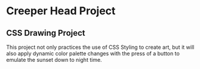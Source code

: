 # Creeper Head Project

## CSS Drawing Project

This project not only practices the use of CSS Styling to create art, but it will also apply dynamic color palette changes with the press of a button to emulate the sunset down to night time.
